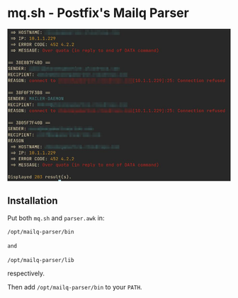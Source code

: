 # mq.sh - Postfix's Mailq Parser

![Screenshot](./screenshot.jpg)

## Installation

Put both `mq.sh` and `parser.awk` in:

```
/opt/mailq-parser/bin

and

/opt/mailq-parser/lib
```

respectively.

Then add `/opt/mailq-parser/bin` to your `PATH`.
